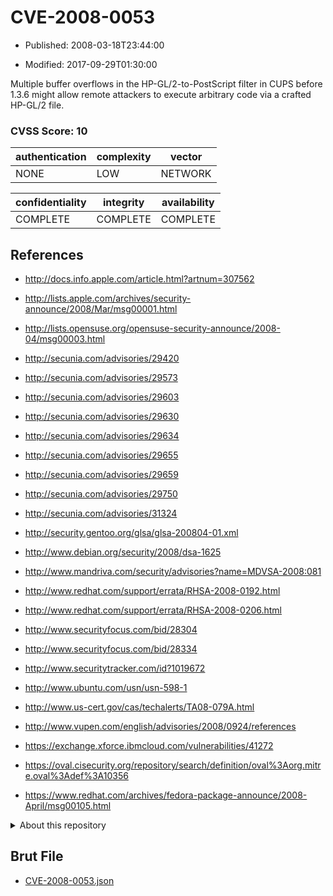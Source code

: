 # CVE-2008-0053

- Published: 2008-03-18T23:44:00

- Modified: 2017-09-29T01:30:00

Multiple buffer overflows in the HP-GL/2-to-PostScript filter in CUPS before 1.3.6 might allow remote attackers to execute arbitrary code via a crafted HP-GL/2 file.

### CVSS Score: **10**

| authentication | complexity | vector |
| --- | --- | --- |
| NONE | LOW | NETWORK |

| confidentiality | integrity | availability |
| --- | --- | --- |
| COMPLETE | COMPLETE | COMPLETE |

## References

* http://docs.info.apple.com/article.html?artnum=307562

* http://lists.apple.com/archives/security-announce/2008/Mar/msg00001.html

* http://lists.opensuse.org/opensuse-security-announce/2008-04/msg00003.html

* http://secunia.com/advisories/29420

* http://secunia.com/advisories/29573

* http://secunia.com/advisories/29603

* http://secunia.com/advisories/29630

* http://secunia.com/advisories/29634

* http://secunia.com/advisories/29655

* http://secunia.com/advisories/29659

* http://secunia.com/advisories/29750

* http://secunia.com/advisories/31324

* http://security.gentoo.org/glsa/glsa-200804-01.xml

* http://www.debian.org/security/2008/dsa-1625

* http://www.mandriva.com/security/advisories?name=MDVSA-2008:081

* http://www.redhat.com/support/errata/RHSA-2008-0192.html

* http://www.redhat.com/support/errata/RHSA-2008-0206.html

* http://www.securityfocus.com/bid/28304

* http://www.securityfocus.com/bid/28334

* http://www.securitytracker.com/id?1019672

* http://www.ubuntu.com/usn/usn-598-1

* http://www.us-cert.gov/cas/techalerts/TA08-079A.html

* http://www.vupen.com/english/advisories/2008/0924/references

* https://exchange.xforce.ibmcloud.com/vulnerabilities/41272

* https://oval.cisecurity.org/repository/search/definition/oval%3Aorg.mitre.oval%3Adef%3A10356

* https://www.redhat.com/archives/fedora-package-announce/2008-April/msg00105.html

<details>
<summary>About this repository</summary> 

  This repository is part of the project [Live Hack CVE](https://github.com/Live-Hack-CVE). Main website can be found [www.live-hack.org](https://www.live-hack.org) 
  
  Made by [Sn0wAlice](https://github.com/Sn0wAlice) for the people that care about security and need to have a feed of the latest CVEs. Hope you enjoy it, don't forget to star the repo and follow me on [Twitter](https://twitter.com/Sn0wAlice) and [Github](https://github.com/Sn0wAlice). And that is my [personnal website](https://www.alice-snow.me/)

  - [Home Page](https://github.com/Live-Hack-CVE)
  - [Framework](https://github.com/Live-Hack-CVE/cve-framework)
  - [CVE database](https://github.com/Live-Hack-CVE/full_database)
  - [Changelog](https://github.com/Live-Hack-CVE/Changelog)
</details>

## Brut File

* [CVE-2008-0053.json](https://raw.githubusercontent.com/Live-Hack-CVE/full_database/main/cves/2008/CVE-2008-0053.json)

